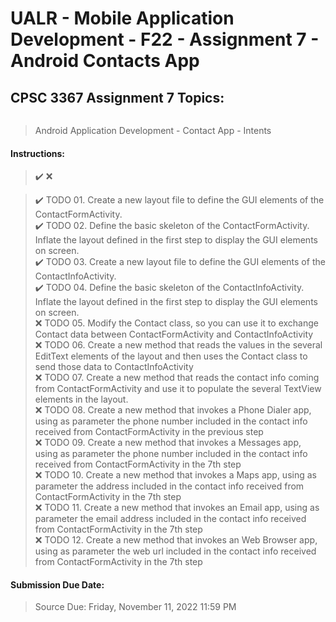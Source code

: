 # UALR - Mobile Application Development - F22 - Assignment 7 - Android Contacts App

## CPSC 3367 Assignment 7 Topics:

<img title="" src="file:///" alt="" data-align="center">

> Android Application Development - Contact App - Intents

#### Instructions:

> :heavy_check_mark: :x: <br>

> :heavy_check_mark: TODO 01. Create a new layout file to define the GUI elements of the ContactFormActivity. <br>
> :heavy_check_mark: TODO 02. Define the basic skeleton of the ContactFormActivity. Inflate the layout defined in the first step to display the GUI elements on screen. <br>
> :heavy_check_mark: TODO 03. Create a new layout file to define the GUI elements of the ContactInfoActivity. <br>
> :heavy_check_mark: TODO 04. Define the basic skeleton of the ContactInfoActivity. Inflate the layout defined in the first step to display the GUI elements on screen. <br>
> :x: TODO 05. Modify the Contact class, so you can use it to exchange Contact data between ContactFormActivity and ContactInfoActivity <br>
> :x: TODO 06. Create a new method that reads the values in the several EditText elements of the layout and then uses the Contact class to send those data to ContactInfoActivity <br>
> :x: TODO 07. Create a new method that reads the contact info coming from ContactFormActivity and use it to populate the several TextView elements in the layout. <br>
> :x: TODO 08. Create a new method that invokes a Phone Dialer app, using as parameter the phone number included in the contact info received from ContactFormActivity in the previous step <br>
> :x: TODO 09. Create a new method that invokes a Messages app, using as parameter the phone number included in the contact info received from ContactFormActivity in the 7th step <br>
> :x: TODO 10. Create a new method that invokes a Maps app, using as parameter the address included in the contact info received from ContactFormActivity in the 7th step <br>
> :x: TODO 11. Create a new method that invokes an Email app, using as parameter the email address included in the contact info received from ContactFormActivity in the 7th step <br>
> :x: TODO 12. Create a new method that invokes an Web Browser app, using as parameter the web url included in the contact info received from ContactFormActivity in the 7th step <br>

#### Submission Due Date:

>  Source Due: Friday, November 11, 2022 11:59 PM
